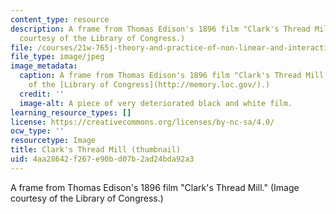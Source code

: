 ```yaml
---
content_type: resource
description: A frame from Thomas Edison's 1896 film "Clark's Thread Mill." (Image
  courtesy of the Library of Congress.)
file: /courses/21w-765j-theory-and-practice-of-non-linear-and-interactive-narrative-spring-2003/4aa28642f267e90bd07b2ad24bda92a3_21w-765js03-th.jpg
file_type: image/jpeg
image_metadata:
  caption: A frame from Thomas Edison's 1896 film "Clark's Thread Mill." (Image courtesy
    of the [Library of Congress](http://memory.loc.gov/).)
  credit: ''
  image-alt: A piece of very deteriorated black and white film.
learning_resource_types: []
license: https://creativecommons.org/licenses/by-nc-sa/4.0/
ocw_type: ''
resourcetype: Image
title: Clark's Thread Mill (thumbnail)
uid: 4aa28642-f267-e90b-d07b-2ad24bda92a3
---
```

A frame from Thomas Edison's 1896 film "Clark's Thread Mill." (Image courtesy of the Library of Congress.)